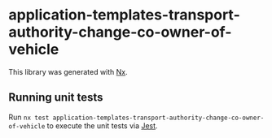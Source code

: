 <!-- gitbook-ignore -->

# application-templates-transport-authority-change-co-owner-of-vehicle

This library was generated with [Nx](https://nx.dev).

## Running unit tests

Run `nx test application-templates-transport-authority-change-co-owner-of-vehicle` to execute the unit tests via [Jest](https://jestjs.io).
